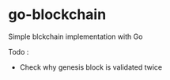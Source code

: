# go-blockchain
Simple blckchain implementation with Go

Todo :
- Check why genesis block is validated twice
